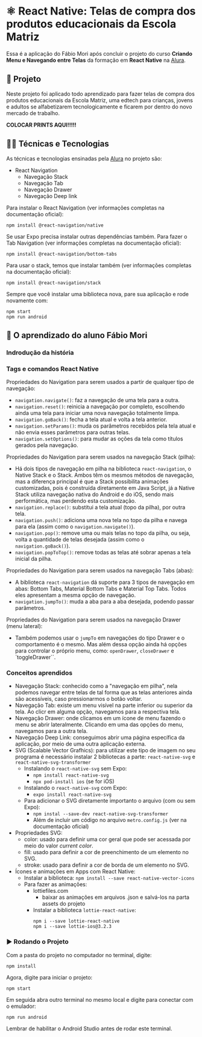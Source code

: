 # ⚛️ React Native: Telas de compra dos produtos educacionais da Escola Matriz

Essa é a aplicação do Fábio Mori após concluir o projeto do curso **Criando Menu e Navegando entre Telas** da formação em **React Native** na [Alura](https://www.alura.com.br/).

## 📱 Projeto

Neste projeto foi aplicado todo aprendizado para fazer telas de compra dos produtos educacionais da Escola Matriz, uma edtech para crianças, jovens e adultos se alfabetizarem tecnologicamente e ficarem por dentro do novo mercado de trabalho.

**********COLOCAR PRINTS AQUI!!!!!**********

## 🧑‍💻 Técnicas e Tecnologias

As técnicas e tecnologias ensinadas pela [Alura](https://www.alura.com.br/) no projeto são:

- React Navigation
  - Navegação Stack
  - Navegação Tab
  - Navegação Drawer
  - Navegação Deep link

Para instalar o React Navigation (ver informações completas na documentação oficial):
```
npm install @react-navigation/native
```
Se usar Expo precisa instalar outras dependências também.
Para fazer o Tab Navigation (ver informações completas na documentação oficial):
```
npm install @react-navigation/bottom-tabs
```
Para usar o stack, temos que instalar também (ver informações completas na documentação oficial):
```
npm install @react-navigation/stack
```
Sempre que você instalar uma biblioteca nova, pare sua aplicação e rode novamente com:
```
npm start
npm run android
```

## 📲 O aprendizado do aluno Fábio Mori
### Indrodução da história

### Tags e comandos React Native

Propriedades do Navigation para serem usados a partir de qualquer tipo de navegação:
- ``navigation.navigate()``: faz a navegação de uma tela para a outra.
- ``navigation.reset()``: reinicia a navegação por completo, escolhendo ainda uma tela para iniciar uma nova navegação totalmente limpa.
- ``navigation.goBack()``: fecha a tela atual e volta a tela anterior.
- ``navigation.setParams()``: muda os parâmetros recebidos pela tela atual e não envia esses parâmetros para outras telas.
- ``navigation.setOptions()``: para mudar as oções da tela como títulos gerados pela navegação.

Propriedades do Navigation para serem usados na navegação Stack (pilha):
- Há dois tipos de navegação em pilha na biblioteca ``react-navigation``, o Native Stack e o Stack. Ambos têm os mesmos métodos de navegação, mas a diferença principal é que a Stack possibilita animações customizadas, pois é construída diretamente em Java Script, já a Native Stack utiliza navegação nativa do Android e do iOS, sendo mais performática, mas perdendo esta customização.
- ``navigation.replace()``: substitui a tela atual (topo da pilha), por outra tela.
- ``navigation.push()``: adiciona uma nova tela no topo da pilha e navega para ela (assim como o ``navigation.navigate()``).
- ``navigation.pop()``: remove uma ou mais telas no topo da pilha, ou seja, volta a quantidade de telas desejada (assim como o ``navigation.goBack()``).
- ``navigation.popToTop()``: remove todas as telas até sobrar apenas a tela inicial da pilha.

Propriedades do Navigation para serem usados na navegação Tabs (abas):
- A biblioteca ``react-navigation`` dá suporte para 3 tipos de navegação em abas: Bottom Tabs, Material Bottom Tabs e Material Top Tabs. Todos eles apresentam a mesma opção de navegação.
- ``navigation.jumpTo()``: muda a aba para a aba desejada, podendo passar parâmetros.

Propriedades do Navigation para serem usados na navegação Drawer (menu lateral):
- Também podemos usar o ``jumpTo`` em navegações do tipo Drawer e o comportamento é o mesmo. Mas além dessa opção ainda há opções para controlar o próprio menu, como: ``openDrawer``, ``closeDrawer`` e `toggleDrawer``.




### Conceitos aprendidos

- Navegação Stack: conhecido como a "navegação em pilha", nela podemos navegar entre telas de tal forma que as telas anteriores ainda são acessíveis, caso pressionarmos o botão voltar.
- Navegação Tab: existe um menu visível na parte inferior ou superior da tela. Ao clicr em alguma opção, navegamos para a respectiva tela.
- Navegação Drawer:  onde clicamos em um ícone de menu fazendo o menu se abrir lateralmente. Clicando em uma das opções do menu, navegamos para a outra tela.
- Navegação Deep Link: conseguimos abrir uma página específica da aplicação, por meio de uma outra aplicação externa.
- SVG (Scalable Vector Grafhics): para utilizar este tipo de imagem no seu programa é necessário instalar 2 bibliotecas a parte: ``react-native-svg`` e ``react-native-svg-transformer``
   - Instalando o ``react-native-svg`` sem Expo:
      - ``npm install react-native-svg``
      - ``npx pod-install ios`` (se for iOS)
   - Instalando o ``react-native-svg`` com Expo:
      - ``expo install react-native-svg``
   - Para adicionar o SVG diretamente importanto o arquivo (com ou sem Expo):
      - ``npm instal --save-dev react-native-svg-transformer`` 
      - Além de incluir um código no arquivo ``metro.config.js`` (ver na documentação oficial)
- Propriedades SVG:
   - color: usado para definir uma cor geral que pode ser acessada por meio do valor *current color*.
   - fill: usado para definir a cor de preenchimento de um elemento no SVG.
   - stroke: usado para definir a cor de borda de um elemento no SVG.
 - Ícones e animações em Apps com React Native:
    - Instalar a biblioteca: ``npm install --save react-native-vector-icons`` 
    - Para fazer as animações:
       - lottiefiles.com
          - baixar as animações em arquivos .json e salvá-los na parta assets do projeto
       - Instalar a biblioteca ``lottie-react-native``:
          ```
          npm i --save lottie-react-native
          npm i --save lottie-ios@3.2.3
          ```
          

### ▶️ Rodando o Projeto

Com a pasta do projeto no computador no terminal, digite:
```
npm install
```
Agora, digite para iniciar o projeto:
```
npm start
```
Em seguida abra outro terminal no mesmo local e digite para conectar com o emulador:
```
npm run android
```
Lembrar de habilitar o Android Studio antes de rodar este terminal.
